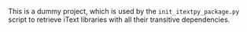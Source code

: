 This is a dummy project, which is used by the `init_itextpy_package.py` script
to retrieve iText libraries with all their transitive dependencies.